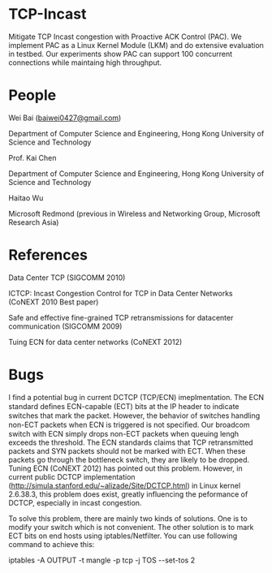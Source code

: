 TCP-Incast
==========

Mitigate TCP Incast congestion with Proactive ACK Control (PAC). We implement PAC as a Linux Kernel Module (LKM) and do extensive evaluation in testbed. Our experiments show PAC can support 100 concurrent connections while maintaing high throughput.  

People
==========

Wei Bai (baiwei0427@gmail.com) 

Department of Computer Science and Engineering, Hong Kong University of Science and Technology

Prof. Kai Chen

Department of Computer Science and Engineering, Hong Kong University of Science and Technology

Haitao Wu

Microsoft Redmond (previous in Wireless and Networking Group, Microsoft Research Asia)

References
=========
Data Center TCP (SIGCOMM 2010)

ICTCP: Incast Congestion Control for TCP in Data Center Networks (CoNEXT 2010 Best paper)

Safe and effective fine-grained TCP retransmissions for datacenter communication (SIGCOMM 2009)

Tuing ECN for data center networks (CoNEXT 2012)

Bugs
=========
I find a potential bug in current DCTCP (TCP/ECN) imeplmentation. The ECN standard deﬁnes ECN-capable (ECT) bits at the IP header to indicate switches that mark the packet.  However, the behavior of switches handling non-ECT packets when ECN is triggered is not speciﬁed. Our broadcom switch with ECN simply drops non-ECT packets when queuing lengh exceeds the threshold. The ECN standards claims that TCP retransmitted packets and SYN packets should not be marked with ECT. When these packets go through the bottleneck switch, they are likely to be dropped. Tuning ECN (CoNEXT 2012) has pointed out this problem. However, in current public DCTCP implementation (http://simula.stanford.edu/~alizade/Site/DCTCP.html) in Linux kernel 2.6.38.3, this problem does exist, greatly influencing the peformance of DCTCP, especially in incast congestion. 

To solve this problem, there are mainly two kinds of solutions. One is to modify your switch which is not convenient. The other solution is to mark ECT bits on end hosts using iptables/Netfilter. You can use following command to achieve this:

iptables -A OUTPUT -t mangle -p tcp -j TOS --set-tos 2    
